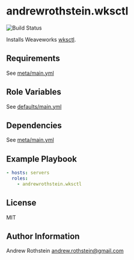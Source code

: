 andrewrothstein.wksctl
=========
![Build Status](https://github.com/andrewrothstein/ansible-wksctl/actions/workflows/build.yml/badge.svg)

Installs Weaveworks [wksctl](https://github.com/weaveworks/wksctl).

Requirements
------------

See [meta/main.yml](meta/main.yml)

Role Variables
--------------

See [defaults/main.yml](defaults/main.yml)

Dependencies
------------

See [meta/main.yml](meta/main.yml)

Example Playbook
----------------

```yml
- hosts: servers
  roles:
    - andrewrothstein.wksctl
```

License
-------

MIT

Author Information
------------------

Andrew Rothstein <andrew.rothstein@gmail.com>
